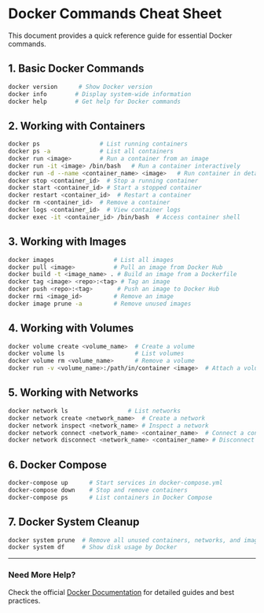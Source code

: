 # Docker Commands Cheat Sheet

This document provides a quick reference guide for essential Docker commands.

## 1. Basic Docker Commands
```sh
docker version      # Show Docker version
docker info        # Display system-wide information
docker help        # Get help for Docker commands
```

## 2. Working with Containers
```sh
docker ps                 # List running containers
docker ps -a              # List all containers
docker run <image>        # Run a container from an image
docker run -it <image> /bin/bash   # Run a container interactively
docker run -d --name <container_name> <image>   # Run container in detached mode
docker stop <container_id>  # Stop a running container
docker start <container_id> # Start a stopped container
docker restart <container_id>  # Restart a container
docker rm <container_id>  # Remove a container
docker logs <container_id>  # View container logs
docker exec -it <container_id> /bin/bash  # Access container shell
```

## 3. Working with Images
```sh
docker images                 # List all images
docker pull <image>           # Pull an image from Docker Hub
docker build -t <image_name> . # Build an image from a Dockerfile
docker tag <image> <repo>:<tag> # Tag an image
docker push <repo>:<tag>       # Push an image to Docker Hub
docker rmi <image_id>         # Remove an image
docker image prune -a         # Remove unused images
```

## 4. Working with Volumes
```sh
docker volume create <volume_name>  # Create a volume
docker volume ls                    # List volumes
docker volume rm <volume_name>      # Remove a volume
docker run -v <volume_name>:/path/in/container <image>  # Attach a volume
```

## 5. Working with Networks
```sh
docker network ls                 # List networks
docker network create <network_name>  # Create a network
docker network inspect <network_name> # Inspect a network
docker network connect <network_name> <container_name>  # Connect a container to a network
docker network disconnect <network_name> <container_name> # Disconnect a container
```

## 6. Docker Compose
```sh
docker-compose up      # Start services in docker-compose.yml
docker-compose down    # Stop and remove containers
docker-compose ps      # List containers in Docker Compose
```

## 7. Docker System Cleanup
```sh
docker system prune  # Remove all unused containers, networks, and images
docker system df     # Show disk usage by Docker
```

---

### Need More Help?
Check the official [Docker Documentation](https://docs.docker.com/) for detailed guides and best practices.
